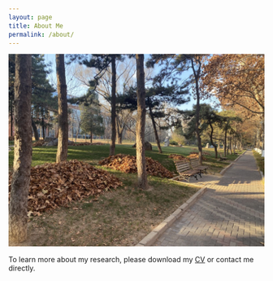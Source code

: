 ```yaml
---
layout: page
title: About Me
permalink: /about/
---
```


![You SHAN pic](profile_picture.jpg)

To learn more about my research, please download my <a href="https://cloud.tsinghua.edu.cn/f/9699c74323bc409eb923/" download="You SHAN_CV">CV</a> or contact me directly.
<br>

